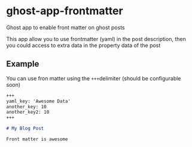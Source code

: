 # ghost-app-frontmatter

Ghost app to enable front matter on ghost posts

This app allow you to use frontmatter (yaml) in the post description, then you could access to extra data in the property data of the post

## Example

You can use fron matter using the `+++`delimiter (should be configurable soon)

```markdown
+++
yaml_key: 'Awesome Data'
another_key: 10
another_key2: 10
+++

# My Blog Post

Front matter is awesome
```
